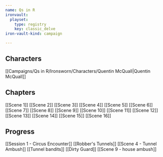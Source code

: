 ```yaml
---
name: Qs in R
ironvault:
  playset:
    type: registry
    key: classic_delve
iron-vault-kind: campaign

---
```


## Characters

[[Campaigns/Qs in R/Ironsworn/Characters/Quentin McQuall|Quentin McQuall]]

## Chapters

[[Scene 1]]
[[Scene 2]]
[[Scene 3]]
[[Scene 4]]
[[Scene 5]]
[[Scene 6]]
[[Scene 7]]
[[Scene 8]]
[[Scene 9]]
[[Scene 10]]
[[Scene 11]]
[[Scene 12]]
[[Scene 13]]
[[Scene 14]]
[[Scene 15]]
[[Scene 16]]

## Progress

[[Session 1 - Circus Encounter]]
[[Robber's Tunnels]]
[[Scene 4 - Tunnel Ambush]]
[[Tunnel bandits]]
[[Dirty Guard]]
[[Scene 9 - house ambush]]
